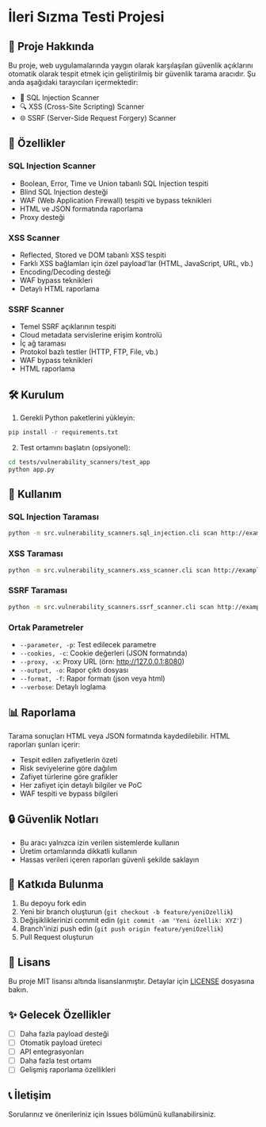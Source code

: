 # İleri Sızma Testi Projesi

## 📝 Proje Hakkında
Bu proje, web uygulamalarında yaygın olarak karşılaşılan güvenlik açıklarını otomatik olarak tespit etmek için geliştirilmiş bir güvenlik tarama aracıdır. Şu anda aşağıdaki tarayıcıları içermektedir:

- 💉 SQL Injection Scanner
- 🔍 XSS (Cross-Site Scripting) Scanner  
- 🌐 SSRF (Server-Side Request Forgery) Scanner

## 🚀 Özellikler

### SQL Injection Scanner
- Boolean, Error, Time ve Union tabanlı SQL Injection tespiti
- Blind SQL Injection desteği
- WAF (Web Application Firewall) tespiti ve bypass teknikleri
- HTML ve JSON formatında raporlama
- Proxy desteği

### XSS Scanner
- Reflected, Stored ve DOM tabanlı XSS tespiti
- Farklı XSS bağlamları için özel payload'lar (HTML, JavaScript, URL, vb.)
- Encoding/Decoding desteği
- WAF bypass teknikleri
- Detaylı HTML raporlama

### SSRF Scanner
- Temel SSRF açıklarının tespiti
- Cloud metadata servislerine erişim kontrolü
- İç ağ taraması
- Protokol bazlı testler (HTTP, FTP, File, vb.)
- WAF bypass teknikleri
- HTML raporlama

## 🛠️ Kurulum

1. Gerekli Python paketlerini yükleyin:
```bash
pip install -r requirements.txt
```

2. Test ortamını başlatın (opsiyonel):
```bash
cd tests/vulnerability_scanners/test_app
python app.py
```

## 📖 Kullanım

### SQL Injection Taraması
```bash
python -m src.vulnerability_scanners.sql_injection.cli scan http://example.com --parameter id --output report.html --format html
```

### XSS Taraması
```bash
python -m src.vulnerability_scanners.xss_scanner.cli scan http://example.com --parameter search --output xss_report.html --format html
```

### SSRF Taraması
```bash
python -m src.vulnerability_scanners.ssrf_scanner.cli scan http://example.com --parameter url --output ssrf_report.html --format html
```

### Ortak Parametreler
- `--parameter, -p`: Test edilecek parametre
- `--cookies, -c`: Cookie değerleri (JSON formatında)
- `--proxy, -x`: Proxy URL (örn: http://127.0.0.1:8080)
- `--output, -o`: Rapor çıktı dosyası
- `--format, -f`: Rapor formatı (json veya html)
- `--verbose`: Detaylı loglama

## 📊 Raporlama
Tarama sonuçları HTML veya JSON formatında kaydedilebilir. HTML raporları şunları içerir:
- Tespit edilen zafiyetlerin özeti
- Risk seviyelerine göre dağılım
- Zafiyet türlerine göre grafikler
- Her zafiyet için detaylı bilgiler ve PoC
- WAF tespiti ve bypass bilgileri

## 🔒 Güvenlik Notları
- Bu aracı yalnızca izin verilen sistemlerde kullanın
- Üretim ortamlarında dikkatli kullanın
- Hassas verileri içeren raporları güvenli şekilde saklayın

## 🤝 Katkıda Bulunma
1. Bu depoyu fork edin
2. Yeni bir branch oluşturun (`git checkout -b feature/yeniOzellik`)
3. Değişikliklerinizi commit edin (`git commit -am 'Yeni özellik: XYZ'`)
4. Branch'inizi push edin (`git push origin feature/yeniOzellik`)
5. Pull Request oluşturun

## 📄 Lisans
Bu proje MIT lisansı altında lisanslanmıştır. Detaylar için [LICENSE](LICENSE) dosyasına bakın.

## ✨ Gelecek Özellikler
- [ ] Daha fazla payload desteği
- [ ] Otomatik payload üreteci
- [ ] API entegrasyonları
- [ ] Daha fazla test ortamı
- [ ] Gelişmiş raporlama özellikleri

## 📞 İletişim
Sorularınız ve önerileriniz için Issues bölümünü kullanabilirsiniz. 
